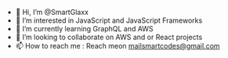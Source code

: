 - 👋 Hi, I’m @SmartGlaxx
- 👀 I’m interested in JavaScript and JavaScript Frameworks
- 🌱 I’m currently learning GraphQL and AWS
- 💞️ I’m looking to collaborate on AWS and or React projects
- 📫 How to reach me : Reach meon mailsmartcodes@gmail.com

<!---
SmartGlaxx/SmartGlaxx is a ✨ special ✨ repository because its `README.md` (this file) appears on your GitHub profile.
You can click the Preview link to take a look at your changes.
--->
